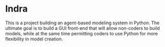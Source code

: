 Indra
=====

This is a project building an agent-based modeling system in Python. The ultimate goal is to build a GUI front-end that will allow non-coders to build models, while at the same time permitting coders to use Python for more flexibility in model creation.

